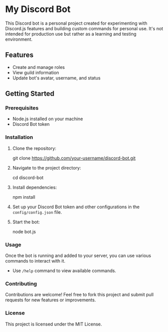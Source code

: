 # My Discord Bot

This Discord bot is a personal project created for experimenting with Discord.js features and building custom commands for personal use. It's not intended for production use but rather as a learning and testing environment.

## Features

- Create and manage roles
- View guild information
- Update bot's avatar, username, and status

## Getting Started

### Prerequisites

- Node.js installed on your machine
- Discord Bot token

### Installation

1. Clone the repository:

   git clone https://github.com/your-username/discord-bot.git

2. Navigate to the project directory:

   cd discord-bot

3. Install dependencies:

   npm install

4. Set up your Discord Bot token and other configurations in the `config/config.json` file.

5. Start the bot:

   node bot.js

### Usage

Once the bot is running and added to your server, you can use various commands to interact with it.

- Use `/help` command to view available commands.

### Contributing

Contributions are welcome! Feel free to fork this project and submit pull requests for new features or improvements.

### License

This project is licensed under the MIT License.
